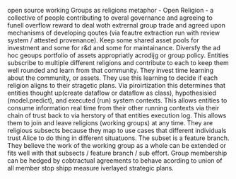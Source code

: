 open source working Groups as religions  metaphor - Open Religion - a collective of people contributing to overal governance and agreeing to funell overflow reward to deal woth extrernal group trade and agreed upon mechanisms of developing qoutes (via feautre extraction run with review system / attested provenance). Keep some shared asset pools for investment and some for r&d and some for maintainance. Diversfy the ad hoc geoups portfolio of assets appropriatly acrodijg or group policy.  Entities subscribe to multiple different religions and contribute to each to keep them well rounded and learn from that community. They invest time learning about the community, or assets. They use this learning to decide if each religion aligns to their stragetic plans. Via piroirtization this determines that entities thought up(create dataflow or dataflow as class), hypothesisied (model.predict), and executed (run) system contexts. This allows entities to consume information real time from their other running contexts via their chain of trust back to via herstory of that entities execution log. This allows them to join and leave religions (working groups) at any time. They are religious subsects because they map to use cases that different individuals trust Alice to do thing in different situatuons. The subset is a feature branch. They believe the work of the working group as a whole can be extended or fits well with that subsects / feature branch / sub effort. Group membership can be hedged by cobtractual agreements to behave acording to union of all member stop shipp measure iverlayed strategic plans.